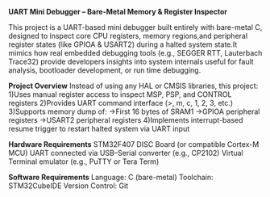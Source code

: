 **UART Mini Debugger – Bare-Metal Memory & Register Inspector**

This project is a UART-based mini debugger built entirely with bare-metal C, designed to inspect core CPU registers, memory regions,and peripheral register states (like GPIOA & USART2) 
during a halted system state.It mimics how real embedded debugging tools (e.g., SEGGER RTT, Lauterbach Trace32) provide developers insights into system internals useful for fault analysis, bootloader development, 
or run time debugging.

**Project Overview**
Instead of using any HAL or CMSIS libraries, this project:
1)Uses manual register access to inspect MSP, PSP, and CONTROL registers
2)Provides UART command interface (>, m, c, 1, 2, 3, etc.)
3)Supports memory dump of:
  ->First 16 bytes of SRAM1
  ->GPIOA peripheral registers
  ->USART2 peripheral registers
4)Implements interrupt-based resume trigger to restart halted system via UART input

**Hardware Requirements**
STM32F407 DISC Board (or compatible Cortex-M MCU)
UART connected via USB–Serial converter (e.g., CP2102)
Virtual Terminal emulator (e.g., PuTTY or Tera Term)

**Software Requirements**
Language: C (bare-metal)
Toolchain: STM32CubeIDE
Version Control: Git
